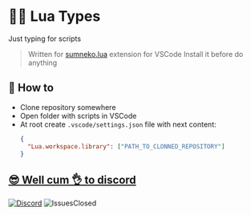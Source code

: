 # 🦹‍♀️ Lua Types 

Just typing for scripts

> Written for [sumneko.lua](https://marketplace.visualstudio.com/items?itemName=sumneko.lua) extension for VSCode
> Install it before do anything

## 👀 How to

- Clone repository somewhere
- Open folder with scripts in VSCode
- At root create `.vscode/settings.json` file with next content:
  ```json
  {
    "Lua.workspace.library": ["PATH_TO_CLONNED_REPOSITORY"]
  }
  ```

## [😎 Well cum 👌 to discord](http://discord.gg/SequFJP)

[![Discord](https://img.shields.io/discord/606442027873206292?style=for-the-badge)](http://discord.gg/SequFJP)
![IssuesClosed](https://img.shields.io/github/issues-closed-raw/SpaceAfterYou/soulworker-res-toolchain?style=for-the-badge)

